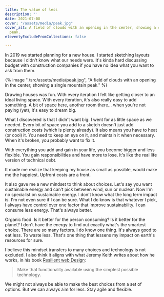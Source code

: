 ```yaml
---
title: The value of less
description: ''
date: 2021-07-08
cover: "/assets/media/peak.jpg"
cover_alt: A field of clouds with an opening in the center, showing a single mountain
  peak.
eleventyExcludeFromCollections: false

---
```

In 2019 we started planning for a new house. I started sketching layouts because I didn't know what our needs were. It's kinda hard discussing budget with construction companies if you have no idea what you want to ask from them.

{% image "./src/assets/media/peak.jpg", "A field of clouds with an opening in the center, showing a single mountain peak." %}

Drawing houses was fun. With every iteration I felt like getting closer to an ideal living space. With every iteration, it's also really easy to add something. A bit of space here, another room there... when you're not paying (yet), it's easy to dream big.

What I discovered is that I didn't want big. I went for as little space as we needed. Every bit of space you add to a sketch doesn't just add construction costs (which is plenty already). It also means you have to heat (or cool) it. You need to keep an eye on it, and maintain it when necessary. When it's broken, you probably want to fix it.

With everything you add and gain in your life, you become bigger and less flexible. You gain responsibilities and have more to lose. It's like the real life version of technical debt.

It made me realize that keeping my house as small as possible, would make me the happiest. Upfront costs are a front.

It also gave me a new mindset to think about choices. Let's say you want sustainable energy and can't pick between wind, sun or nuclear. Now I'm no specialist on sustainable energy. I don't know what the long term impact is. I'm not even sure if I can be sure. What I do know is that whatever I pick, I always have control over one factor that improve sustainability. I can consume less energy. That's always better.

Organic food. Is it better for the person consuming? Is it better for the planet? I don't have the energy to find out exactly what's the smartest choice. There are so many factors. I do know one thing. It's always good to eat less. To waste less. That's one thing that lessens my impact on earth's resources for sure.

I believe this mindset transfers to many choices and technology is not excluded. I also think it aligns with what Jeremy Keith writes about how he works, in his book [Resilient web Design](https://resilientwebdesign.com/):

> Make that functionality available using the simplest possible technology.

We might not always be able to make the best choices from a set of options. But we can always aim for less. Stay agile and flexible.